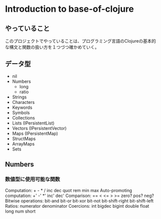 # Introduction to base-of-clojure

## やっていること

このプロジェクトでやっていることは、プログラミング言語のClojureの基本的な構文と関数の扱い方を１つづつ確かめていく。

## データ型

- nil
- Numbers
  - long
  - ratio
- Strings
- Characters
- Keywords
- Symbols
- Collections
- Lists (IPersistentList)
- Vectors (IPersistentVector)
- Maps (IPersistentMap)
- StructMaps
- ArrayMaps
- Sets

## Numbers

### 数値型に使用可能な関数

Computation: + - * / inc dec quot rem min max
Auto-promoting computation: +' -' *' inc' dec'
Comparison: == < <= > >= zero? pos? neg?
Bitwise operations: bit-and bit-or bit-xor bit-not bit-shift-right bit-shift-left
Ratios: numerator denominator
Coercions: int bigdec bigint double float long num short